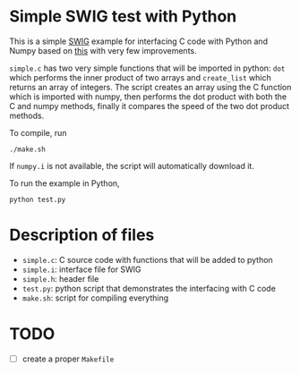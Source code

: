 Simple SWIG test with Python
==============================

This is a simple [SWIG](http://www.swig.org/tutorial.html) example for interfacing C code with Python and Numpy based on [this](https://gist.github.com/mattbierbaum/1189856) with very few improvements. 

`simple.c` has two very simple functions that will be imported in python: `dot` which performs the inner product of two arrays and `create_list` which returns an array of integers. The script creates an array using the C function which is imported with numpy, then performs the dot product with both the C and numpy methods, finally it compares the speed of the two dot product methods.

To compile, run

    ./make.sh

If `numpy.i` is not available, the script will automatically download it.

To run the example in Python, 

    python test.py

# Description of files

- `simple.c`: C source code with functions that will be added to python
- `simple.i`: interface file for SWIG
- `simple.h`: header file
- `test.py`: python script that demonstrates the interfacing with C code
- `make.sh`: script for compiling everything

# TODO

- [ ] create a proper `Makefile`